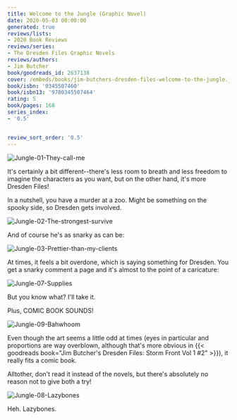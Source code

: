 ```yaml
---
title: Welcome to the Jungle (Graphic Novel)
date: 2020-05-03 00:00:00
generated: true
reviews/lists:
- 2020 Book Reviews
reviews/series:
- The Dresden Files Graphic Novels
reviews/authors:
- Jim Butcher
book/goodreads_id: 2637138
cover: /embeds/books/jim-butchers-dresden-files-welcome-to-the-jungle.jpg
book/isbn: '0345507460'
book/isbn13: '9780345507464'
rating: 5
book/pages: 168
series_index:
- '0.5'


review_sort_order: '0.5'
---
```

![Jungle-01-They-call-me](/embeds/books/attachments/jungle-01-they-call-me.png)  

It's certainly a bit different--there's less room to breath and less freedom to imagine the characters as you want, but on the other hand, it's more Dresden Files!  

<!--more-->

In a nutshell, you have a murder at a zoo. Might be something on the spooky side, so Dresden gets involved.  

![Jungle-02-The-strongest-survive](/embeds/books/attachments/jungle-02-the-strongest-survive.png)  

And of course he's as snarky as can be:  

![Jungle-03-Prettier-than-my-clients](/embeds/books/attachments/jungle-03-prettier-than-my-clients.png)  

At times, it feels a bit overdone, which is saying something for Dresden. You get a snarky comment a page and it's almost to the point of a caricature:  

![Jungle-07-Supplies](/embeds/books/attachments/jungle-07-supplies.png)  

But you know what? I'll take it.  

Plus, COMIC BOOK SOUNDS!  

![Jungle-09-Bahwhoom](/embeds/books/attachments/jungle-09-bahwhoom.png)  

Even though the art seems a little odd at times (eyes in particular and proportions are way overblown, although that's more obvious in {{< goodreads book="Jim Butcher's Dresden Files: Storm Front Vol 1 #2" >}}), it really fits a comic book.  

Alltother, don't read it instead of the novels, but there's absolutely no reason not to give both a try!  

![Jungle-08-Lazybones](/embeds/books/attachments/jungle-08-lazybones.png)  

Heh. Lazybones.